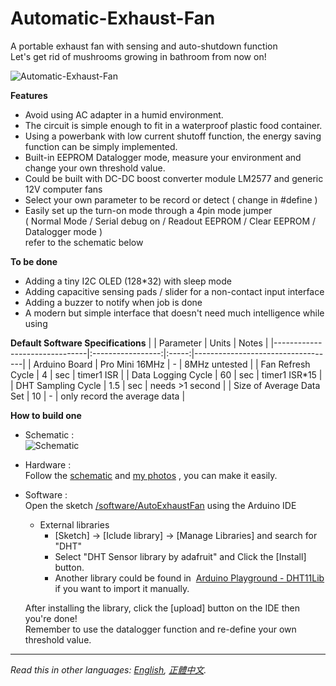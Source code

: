 # Automatic-Exhaust-Fan
A portable exhaust fan with sensing and auto-shutdown function   
Let's get rid of mushrooms growing in bathroom from now on!
   
 ![Automatic-Exhaust-Fan][closeup]   
   
**Features**
* Avoid using AC adapter in a humid environment.   
* The circuit is simple enough to fit in a waterproof plastic food container.   
* Using a powerbank with low current shutoff function, the energy saving function can be simply implemented.   
* Built-in EEPROM Datalogger mode, measure your environment and change your own threshold value.   
* Could be built with DC-DC boost converter module LM2577 and generic 12V computer fans   
* Select your own parameter to be record or detect ( change in #define )
* Easily set up the turn-on mode through a 4pin mode jumper   
  ( Normal Mode / Serial debug on / Readout EEPROM / Clear EEPROM / Datalogger mode )   
  refer to the schematic below   
   
   
**To be done**
* Adding a tiny I2C OLED (128*32) with sleep mode   
* Adding capacitive sensing pads / slider for a non-contact input interface    
* Adding a buzzer to notify when job is done   
* A modern but simple interface that doesn't need much intelligence while using   
   
   
**Default Software Specifications**
|	 							|	Parameter		| Units |	Notes							|
|-------------------------------|:-----------------:|:-----:|-----------------------------------|
|	Arduino Board				|	Pro	Mini 16MHz	|	-	|	8MHz untested					|
|	Fan Refresh Cycle			|	4				|	sec	|	timer1	ISR						|
|	Data Logging Cycle			|	60				|	sec	|	timer1	ISR*15					|
|	DHT Sampling Cycle			|	1.5				|	sec	|	needs >1 second					|
|	Size of Average Data Set	|	10				|	-	|	only record the average data	|
   
   
**How to build one**
* Schematic :   
 ![Schematic][sch]   
   
   
* Hardware :   
 Follow the [schematic][sch-pdf] and [my photos][photos] , you can make it easily.   
   
* Software :   
 Open the sketch [/software/AutoExhaustFan][sw] using the Arduino IDE  
  - External libraries   
	 - [Sketch] → [Iclude library] → [Manage Libraries] and search for "DHT"  
	 - Select "DHT Sensor library by adafruit" and Click the [Install] button.  
	 - Another library could be found in  [Arduino Playground - DHT11Lib][libs] if you want to import it manually.   
  
  After installing the library, click the [upload] button on the IDE then you're done!   
  Remember to use the datalogger function and re-define your own threshold value.  
  
***
  
*Read this in other languages: [English](README.en.md), [正體中文](README.md).*  

   [sch]:		<https://rawgit.com/dcadc/Automatic-Exhaust-Fan/master/images/sch.png>
   [sch-pdf]:	<https://rawgit.com/dcadc/Automatic-Exhaust-Fan/master/hardware/AutoExhaustFan.pdf>
   [photos]:	<https://github.com/dcadc/Automatic-Exhaust-Fan/tree/master/images/photos>
   [closeup]:	<https://rawgit.com/dcadc/Automatic-Exhaust-Fan/master/images/photos/full_set.JPG>
   [sw]:		<https://github.com/dcadc/Automatic-Exhaust-Fan/tree/master/software/AutoExhaustFan>
   [libs]:		<https://playground.arduino.cc/Main/DHT11Lib>
